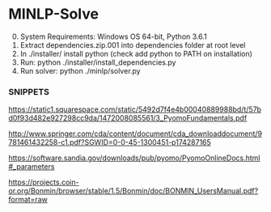 # MINLP-Solve
0. System Requirements: Windows OS 64-bit, Python 3.6.1
1. Extract dependencies.zip.001 into dependencies folder at root level
2. In ./installer/ install python (check add python to PATH on installation)
3. Run: python ./installer/install_dependencies.py
4. Run solver: python ./minlp/solver.py


###  SNIPPETS ###

https://static1.squarespace.com/static/5492d7f4e4b00040889988bd/t/57bd0f93d482e927298cc9da/1472008085561/3_PyomoFundamentals.pdf

http://www.springer.com/cda/content/document/cda_downloaddocument/9781461432258-c1.pdf?SGWID=0-0-45-1300451-p174287165

https://software.sandia.gov/downloads/pub/pyomo/PyomoOnlineDocs.html#_parameters

https://projects.coin-or.org/Bonmin/browser/stable/1.5/Bonmin/doc/BONMIN_UsersManual.pdf?format=raw